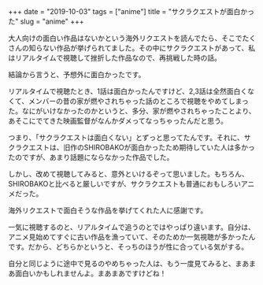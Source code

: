 +++
date = "2019-10-03"
tags = ["anime"]
title = "サクラクエストが面白かった"
slug = "anime"
+++

大人向けの面白い作品はないかという海外リクエストを読んでたら、そこでたくさんの知らない作品が挙げられてました。その中にサクラクエストがあって、私はリアルタイムで視聴して挫折した作品なので、再挑戦した時の話。

結論から言うと、予想外に面白かったです。

リアルタイムで視聴たとき、1話は面白かったんですけど、2,3話は全然面白くなくて、メンバーの昔の家が燃やされちゃった話のところで視聴をやめてしまった。なにがいけなかったのかというと、多分、家が燃やされちゃったことより、あそこにでてきた映画監督がなんかダメってなっちゃったんだと思う。

つまり、「サクラクエストは面白くない」とずっと思ってたんです。それに、サクラクエストは、旧作のSHIROBAKOが面白かったため期待していた人は多かったのですが、あまり話題にならなかった作品でした。

しかし、改めて視聴してみると、意外といけるぞって思いました。もちろん、SHIROBAKOと比べると厳しいですが、サクラクエストも普通におもしろいアニメだった。

海外リクエストで面白そうな作品を挙げてくれた人に感謝です。

一気に視聴するのと、リアルタイムで追うのとではやっぱり違います。自分は、アニメ見始めてすぐに古い作品を漁っていて、そのためか一気視聴が多かったんです。だから、どちらかというと、そっちのほうが性に合っている気がする。

自分と同じように途中で見るのやめちゃった人は、もう一度見てみると、まあまあ面白いかもしれませんよ。まあまあですけどね！


